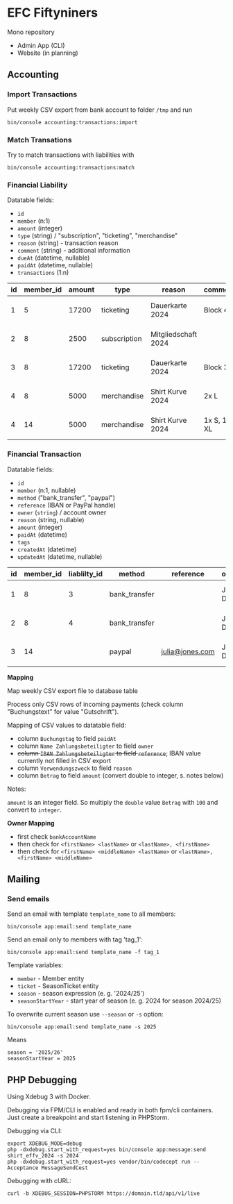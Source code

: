# EFC Fiftyniners

Mono repository

- Admin App (CLI)
- Website (in planning)

## Accounting

### Import Transactions

Put weekly CSV export from bank account to folder `/tmp` and run

```shell
bin/console accounting:transactions:import
```

### Match Transations

Try to match transactions with liabilities with

```shell
bin/console accounting:transactions:match
```

### Financial Liability

Datatable fields:

- `id`
- `member` (n:1)
- `amount` (integer)
- `type` (string) / "subscription", "ticketing", "merchandise"
- `reason` (string) - transaction reason
- `comment` (string) - additional information
- `dueAt` (datetime, nullable)
- `paidAt` (datetime, nullable)
- `transactions` (1:n)

| id | member_id | amount | type         | reason              | comment     | dueAt               | paidAt              | tags                   |
|----|-----------|--------|--------------|---------------------|-------------|---------------------|---------------------|------------------------|
| 1  | 5         | 17200  | ticketing    | Dauerkarte 2024     | Block 45    | 2024-06-06 23:59:59 | <null>              | ["season_ticket_2024"] |
| 2  | 8         | 2500   | subscription | Mitgliedschaft 2024 | <null>      | 2024-06-30 23:59:59 | <null>              | ["member_2024"]        |
| 3  | 8         | 17200  | ticketing    | Dauerkarte 2024     | Block 38    | 2024-06-06 23:59:59 | 2024-06-05 12:13:14 | ["season_ticket_2024"] |
| 4  | 8         | 5000   | merchandise  | Shirt Kurve 2024    | 2x L        | 2024-06-06 23:59:59 | 2024-06-18 14:15:16 | ["shirt_effv_2024"]    |
| 4  | 14        | 5000   | merchandise  | Shirt Kurve 2024    | 1x S, 1x XL | 2024-06-06 23:59:59 | <null>              | ["shirt_effv_2024"]    |

### Financial Transaction

Datatable fields:

- `id`
- `member` (n:1, nullable)
- `method` ("bank_transfer", "paypal")
- `reference` (IBAN or PayPal handle)
- `owner` (`string`) / account owner
- `reason` (string, nullable)
- `amount` (integer)
- `paidAt` (datetime)
- `tags`
- `createdAt` (datetime)
- `updatedAt` (datetime, nullable)

| id | member_id | liablilty_id | method        | reference       | owner    | reason                      | amount | paidAt              | tags                   |
|----|-----------|--------------|---------------|-----------------|----------|-----------------------------|--------|---------------------|------------------------|
| 1  | 8         | 3            | bank_transfer | <null>          | John Doe | Dauerkarte 2024             | 17200  | 2024-06-05 12:13:14 | ["season_ticket_2024"] |
| 2  | 8         | 4            | bank_transfer | <null>          | John Doe | Shirt Kurve 2024            | 5000   | 2024-06-18 14:15:16 | ["shirt_effv_2024"]    |
| 3  | 14        | <null>       | paypal        | julia@jones.com | Jane Doe | Shirt Kurve 2024 / Jane Doe | 2500   | 2024-06-19 13:14:15 | ["shirt_effv_2024"]    |

**Mapping**

Map weekly CSV export file to database table

Process only CSV rows of incoming payments (check column "Buchungstext" for value "Gutschrift").

Mapping of CSV values to datatable field:

- column `Buchungstag` to field `paidAt`
- column `Name Zahlungsbeteiligter` to field `owner`
- ~~column `IBAN Zahlungsbeteiligter` to field `reference`~~; IBAN value currently not filled in CSV export
- column `Verwendungszweck` to field `reason`
- column `Betrag` to field `amount` (convert double to integer, s. notes below)

Notes:

`amount` is an integer field. So multiply the `double` value `Betrag` with `100` and convert to `integer`.

**Owner Mapping**

- first check `bankAccountName`
- then check for `<firstName> <lastName>` or `<lastName>, <firstName>`
- then check for `<firstName> <middleName> <lastName>` or `<lastName>, <firstName> <middleName>`

## Mailing

### Send emails

Send an email with template `template_name` to all members:

```shell
bin/console app:email:send template_name
```

Send an email only to members with tag 'tag_1':

```shell
bin/console app:email:send template_name -f tag_1
```

Template variables:

- `member` - Member entity
- `ticket` - SeasonTicket entity
- `season` - season expression (e. g. '2024/25')
- `seasonStartYear` - start year of season (e. g. 2024 for season 2024/25)

To overwrite current season use `--season` or `-s` option:

```shell
bin/console app:email:send template_name -s 2025
```

Means

```twig
season = '2025/26'
seasonStartYear = 2025
```

## PHP Debugging

Using Xdebug 3 with Docker.

Debugging via FPM/CLI is enabled and ready in both fpm/cli containers. Just create a breakpoint and start listening in PHPStorm.

Debugging via CLI:

```shell
export XDEBUG_MODE=debug
php -dxdebug.start_with_request=yes bin/console app:message:send shirt_effv_2024 -s 2024
php -dxdebug.start_with_request=yes vendor/bin/codecept run -- Acceptance MessageSendCest
```

Debugging with cURL:

```shell
curl -b XDEBUG_SESSION=PHPSTORM https://domain.tld/api/v1/live
```